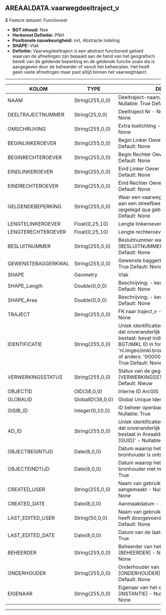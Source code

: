 ﻿## AREAALDATA.vaarwegdeeltraject_v

$ Feature dataset: Functioneel


* __BGT inhoud:__ Nee
* __Herkomst Definitie:__ PNH
* __Positionele nauwkeurigheid:__ nvt, Abstracte indeling
* __SHAPE:__ Vlak
* __Definitie:__
Vaarwegdeeltraject is een abstract functioneel gebied waarvan
de afmetingen zijn bepaald aan de hand van het geografisch
bereik van de geldende beperking en de geldende functie
zoals die is aangegeven door de beheerder of vanuit het
beheerplan. Het heeft geen vaste afmetingen maar past
altijd binnen het vaarwegtraject.


***

|KOLOM                               |TYPE              |DEFINITIE|
|------                              |----              |-----    |
|NAAM                                |String(255,0,0)     |Deeltraject-naam, bijvoorbeeld k20n-d - Nullable: True Default: None|
|DEELTRAJECTNUMMER                   |String(25,0,0)      |Deeltraject Nr - Nullable: True Default: None|
|OMSCHRIJVING                        |String(255,0,0)     |Extra toelichting - Nullable: True Default: None||
|BEGINLINKEROEVER                    |String(255,0,0)     |Begin Linker Oever - Nullable: True Default: None|
|BEGINRECHTEROEVER                   |String(255,0,0)     |Begin Rechter Oever - Nullable: True Default: None|
|EINDLINKEROEVER                     |String(255,0,0)     |Eind Linker Oever - Nullable: True Default: None|
|EINDRECHTEROEVER                    |String(255,0,0)     |Eind Rechter Oever - Nullable: True Default: None|
|GELDENDEBEPERKING                   |String(255,0,0)     |Waar een vaarwegdeeltraject niet voldoet aan een streefbeeld worden beperking opgelegd qua gebruik.- Nullable: True Default: None|
|LENGTELINKEROEVER                   |Float(0,25,10)      |Lengte linkeroever (m)- Nullable: True|
|LENGTERECHTEROEVER                  |Float(0,25,10)      |Lengte rechteroever (m)- Nullable: True|
|BESLUITNUMMER                       |String(255,0,0)     |Besluitnummer waarde, keuzelijst [BESLUITNUMMER] - Nullable: True Default: None|
|GEWENSTEBAGGERKWAL                  |String(255,0,0)     |Gewenste baggerkwaliteit - Nullable: True Default: None|
|SHAPE                               |Geometry            |Vlak|
|SHAPE_Length                        |Double(0,0,0)       |Beschrijving: - keuzelijst [] Nullable: True Default: None|
|SHAPE_Area                          |Double(0,0,0)       |Beschrijving: - keuzelijst [] Nullable: True Default: None|
|TRAJECT                             |String(255,0,0)     |FK naar traject_v - Nullable: True Default: None|
|IDENTIFICATIE                       |String(255,0,0)    |Uniek identificatienummer voor het object dat onveranderlijk is zolang het object bestaat: bevat indien van toepassing BGT/IMKL ID in format 'nl.imgeo/imkl.bronhouderscode.LokaalID' of anders: '00000'.LokaalID - Nullable: True Default: None|
|VERWERKINGSSTATUS                   |String(255,0,0)    |Status van de gegevens, keuzelijst [VERWERKINGSSTATUS] - Nullable: False Default: Nieuw|
|OBJECTID                            |OID(38,0,0)        |Interne ID ArcGIS - Nullable: False|
|GLOBALID                            |GlobalID(38,0,0)   |Global Unique Identifier - Nullable: False|
|GISIB_ID                            |Integer(0,10,0)    |ID beheer openbare ruimte (GISIB) - Nullable: True|
|AD_ID                               |String(255,0,0)    |Uniek identificatienummer voor het object dat onveranderlijk is zolang het object bestaat in Areaaldata: in format 'AD.[GUID]' - Nullable: False Default: None|
|OBJECTBEGINTIJD                     |Date(8,0,0)        |Datum waarop het object bij de bronhouder is ontstaan - Nullable: True|
|OBJECTEINDTIJD                      |Date(8,0,0)        |Datum waarop het object bij de bronhouder niet meer geldig is - Nullable: True|
|CREATED_USER                        |String(255,0,0)    |Naam van gebruiker die de rij heeft aangemaakt - Nullable: True Default: None|
|CREATED_DATE                        |Date(8,0,0)        |Aanmaakdatum - Nullable: True|
|LAST_EDITED_USER                    |String(50,0,0)     |Naam van gebruiker die de laatste mutatie heeft doorgevoerd - Nullable: True Default: None|
|LAST_EDITED_DATE                    |Date(8,0,0)        |Datum van de laatste mutatie - Nullable: True|
|BEHEERDER                           |String(255,0,0)    |Beheerder van het object, keuzelijst [BEHEERDER] - Nullable: True Default: None|
|ONDERHOUDER                         |String(255,0,0)    |Onderhouder van het object, keuzelijst [ONDERHOUDER] - Nullable: True Default: None|
|EIGENAAR                            |String(255,0,0)    |Eigenaar van het object, keuzelijst [INSTANTIE] - Nullable: True Default: None| |DATALEVERANCIER                     |String(255,0,0)    |Leverancier van de data - Nullable: True Default: None|

***
